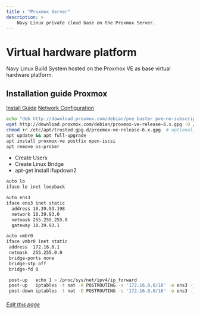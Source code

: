 ```yaml
---
title : "Proxmox Server"
description: >
    Navy Linux private cloud base on the Proxmox Server.
---
```


# Virtual hardware platform
Navy Linux Build System hosted on the Proxmox VE as base virtual hardware platform.


## Installation guide Proxmox

[Install Guide](https://pve.proxmox.com/wiki/Install_Proxmox_VE_on_Debian_Buster)
[Network Configuration](https://pve.proxmox.com/wiki/Network_Configuration)

```bash
echo "deb http://download.proxmox.com/debian/pve buster pve-no-subscription" > /etc/apt/sources.list.d/pve-install-repo.list
wget http://download.proxmox.com/debian/proxmox-ve-release-6.x.gpg -O /etc/apt/trusted.gpg.d/proxmox-ve-release-6.x.gpg
chmod +r /etc/apt/trusted.gpg.d/proxmox-ve-release-6.x.gpg  # optional, if you have a non-default umask
apt update && apt full-upgrade
apt install proxmox-ve postfix open-iscsi
apt remove os-prober
```

* Create Users
* Create Linux Bridge
* apt-get install ifupdown2

```bash
auto lo
iface lo inet loopback

auto ens3
iface ens3 inet static
  address 10.39.93.198
  network 10.39.93.0
  netmask 255.255.255.0
  gateway 10.39.93.1

auto vmbr0
iface vmbr0 inet static
 address  172.16.0.1
 netmask  255.255.0.0
 bridge-ports none
 bridge-stp off
 bridge-fd 0

 post-up   echo 1 > /proc/sys/net/ipv4/ip_forward
 post-up   iptables -t nat -A POSTROUTING -s '172.16.0.0/16' -o ens3 -j MASQUERADE
 post-down iptables -t nat -D POSTROUTING -s '172.16.0.0/16' -o ens3 -j MASQUERADE
```

<!-- ###### [Edit this page](https://git.navylinux.org/website/navylinux-org/-/tree/main/content/infrastructure/proxmox_server/index.md) -->
###### [Edit this page](https://github.com/navy-linux/navylinux.org/blob/main/content/infrastructure/proxmox_server/index.md)